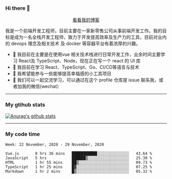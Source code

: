 ### Hi there 👋

<p align="center">
  <a href="https://real-jacket.github.io/">看看我的博客</a>
</p>

我是一个前端开发工程师，目前主要在一家新零售公司从事前端开发工作。我的目标是成为一名全栈开发工程师，致力于开发提高效率及生产力的工具，目前对业内的 devops 理念及相关技术 及 docker 等容器平台有着浓厚的兴趣。

- 🔭 我目前在主要是在使用vue 相关技术栈进行日常开发工作，业余时间主要学习 React及 TypeScript、Node，现在正在写一个 react 的 UI 库 
- 🌱 我目前在学习 React、TypeScript、Go、CI/CD等语言与技术
- 👯 我希望能参与一些能够提高幸福感的小工具项目
- 💬 我们可以一起交流学习，可以通过在这个 profile 仓库提 issue 联系我，或者加我的微信(wechat）

***

### My gtihub stats

[![Anurag's github stats](https://github-readme-stats.vercel.app/api?username=real-jacket)](https://github.com/anuraghazra/github-readme-stats)

***

### My code time

<!--START_SECTION:waka-->
```text
Week: 22 November, 2020 - 29 November, 2020

Vue.js       8 hrs 36 mins   ███████████░░░░░░░░░░░░░░   43.64 % 
JavaScript   5 hrs           ██████▒░░░░░░░░░░░░░░░░░░   25.38 % 
HTML         1 hr 55 mins    ██▒░░░░░░░░░░░░░░░░░░░░░░   09.73 % 
TypeScript   1 hr 25 mins    █▓░░░░░░░░░░░░░░░░░░░░░░░   07.25 % 
Markdown     1 hr 2 mins     █▒░░░░░░░░░░░░░░░░░░░░░░░   05.32 % 
```
<!--END_SECTION:waka-->
